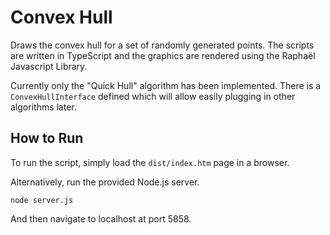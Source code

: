 # Convex Hull

Draws the convex hull for a set of randomly generated points. 
The scripts are written in TypeScript and the graphics are rendered using the Raphaël Javascript Library.

Currently only the "Quick Hull" algorithm has been implemented. 
There is a `ConvexHullInterface` defined which will allow easily plugging in other algorithms later. 

## How to Run

To run the script, simply load the `dist/index.htm` page in a browser.

Alternatively, run the provided Node.js server.

```node server.js```

And then navigate to localhost at port 5858.
